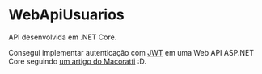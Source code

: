# WebApiUsuarios

API desenvolvida em .NET Core.

Consegui implementar autenticação com [JWT](https://jwt.io/) em uma Web API ASP.NET Core seguindo [um artigo do Macoratti](http://www.macoratti.net/19/06/aspnc_jwtc1.htm) :D.
